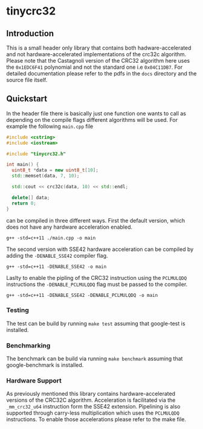 # tinycrc32
## Introduction
This is a small header only library that contains both hadware-accelerated and not hardware-accelerated implementations of the crc32c algorithm. Please note that the Castagnoli version of the CRC32 algorithm here uses the `0x1EDC6F41` polynomial and not the standard one i.e `0x04C11DB7`. For detailed documentation please refer to the pdfs in the `docs` directory and the source file itself.

## Quickstart
In the header file there is basically just one function one wants to call as depending on the compile flags different algorithms will be used. For example the following `main.cpp` file
```cpp
#include <cstring>
#include <iostream>

#include "tinycrc32.h"

int main() {
  uint8_t *data = new uint8_t[10];
  std::memset(data, 7, 10);

  std::cout << crc32c(data, 10) << std::endl;

  delete[] data;
  return 0;
}
```
can be compiled in three different ways. First the default version, which does not have any hardware acceleration enabled.  
```
g++ -std=c++11 ./main.cpp -o main
```  
The second version with SSE42 hardware acceleration can be compiled by adding the `-DENABLE_SSE42` compiler flag.  
```
g++ -std=c++11 -DENABLE_SSE42 -o main
```  
Laslty to enable the pipling of the CRC32 instruction using the `PCLMULQDQ` instructions the `-DENABLE_PCLMULQDQ` flag must be passed to the compiler.  
```
g++ -std=c++11 -DENABLE_SSE42 -DENABLE_PCLMULQDQ -o main
```  

### Testing
The test can be build by running `make test` assuming that google-test is installed.  

### Benchmarking
The benchmark can be build via running `make benchmark` assuming that google-benchmark is installed.

### Hardware Support
As previously mentioned this library contains hardware-accelerated versions of the CRC32C algorithm. Acceleration is facilitated via the `_mm_crc32_u64` instruction form the SSE42 extension. Pipelining is also supported through carry-less multiplication which uses the `PCLMULQDQ` instructions. To enable those accelerations please refer to the make file.
